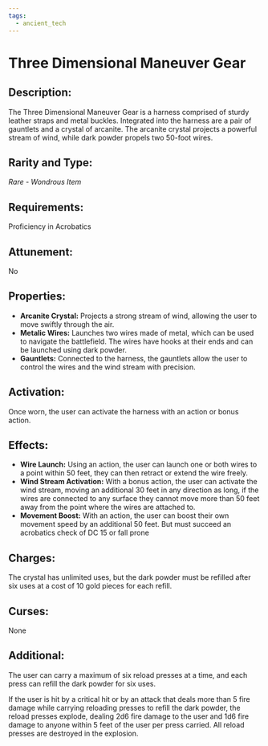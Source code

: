 ```yaml
---
tags:
  - ancient_tech
---
```

# Three Dimensional Maneuver Gear

## Description:
The Three Dimensional Maneuver Gear is a harness comprised of sturdy leather straps and metal buckles. Integrated into the harness are a pair of gauntlets and a crystal of arcanite. The arcanite crystal projects a powerful stream of wind, while dark powder propels two 50-foot wires. 

## Rarity and Type:
*Rare - Wondrous Item*

## Requirements:
Proficiency in Acrobatics

## Attunement:
No

## Properties:
- **Arcanite Crystal:** Projects a strong stream of wind, allowing the user to move swiftly through the air.
- **Metalic Wires:** Launches two wires made of metal, which can be used to navigate the battlefield. The wires have hooks at their ends and can be launched using dark powder.
- **Gauntlets:** Connected to the harness, the gauntlets allow the user to control the wires and the wind stream with precision.

## Activation:
Once worn, the user can activate the harness with an action or bonus action.

## Effects:
- **Wire Launch:** Using an action, the user can launch one or both wires to a point within 50 feet, they can then retract or extend the wire freely. 
- **Wind Stream Activation:** With a bonus action, the user can activate the wind stream, moving an additional 30 feet in any direction as long, if the wires are connected to any surface they cannot move more than 50 feet away from the point where the wires are attached to.
- **Movement Boost:** With an action, the user can boost their own movement speed by an additional 50 feet. But must succeed an acrobatics check of DC 15 or fall prone

## Charges:
The crystal has unlimited uses, but the dark powder must be refilled after six uses at a cost of 10 gold pieces for each refill.

## Curses:
None

## Additional:
The user can carry a maximum of six reload presses at a time, and each press can refill the dark powder for six uses.

If the user is hit by a critical hit or by an attack that deals more than 5 fire damage while carrying reloading presses to refill the dark powder, the reload presses explode, dealing 2d6 fire damage to the user and 1d6 fire damage to anyone within 5 feet of the user per press carried. All reload presses are destroyed in the explosion.
